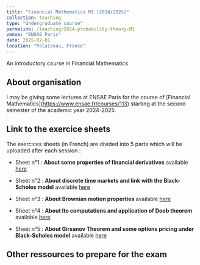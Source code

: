 ```yaml
---
title: "Financial Mathematics M1 (2024/2025)"
collection: teaching
type: "Undergraduate course"
permalink: /teaching/2024-probability-theory-M1
venue: "ENSAE Paris"
date: 2025-02-01
location: "Palaiseau, France"
---
```


An introductory course in Financial Mathematics

## About organisation

I may be giving some lectures at ENSAE Paris for the course of [Financial Mathematics][(https://www.ensae.fr/courses/113)](https://www.ensae.fr/en/courses/124)  starting at the second semester of the academic year 2024-2025.  

## Link to the exercice sheets 

The exercices sheets (in French) are divided into 5 parts which will be uploaded after each session :

- Sheet n°1 : **About some properties of financial derivatives** available [here](https://samymekk.github.io/files/Financial-Mathematics-TD/TD-1-Introduction-aux-produits-dérivés,-modèles-à-une-période.pdf)
  
- Sheet n°2 : **About discrete time markets and link with the Black-Scholes model** available [here](https://samymekk.github.io/files/Financial-Mathematics-TD/TD2-Modèles-de-marché-financier-à-temps-discret.pdf)
- Sheet n°3 : **About Brownian motion properties** available [here](https://samymekk.github.io/files/Financial-Mathematics-TD/TD3-Mouvement-brownien.pdf)
- Sheet n°4 : **About Ito computations and application of Doob theorem** available [here](https://samymekk.github.io/files/Financial-Mathematics-TD/TD4-Some-Ito-computations.pdf)
- Sheet n°5 : **About Girsanov Theorem and some options pricing under Black-Scholes model** available [here](https://samymekk.github.io/files/Financial-Mathematics-TD/TD5-Formule-de-Cameron-Martin,-marchés-financiers-en-temps-continu-et-le-modèle-de-Black-Scholes.pdf)
  


## Other ressources to prepare for the exam

